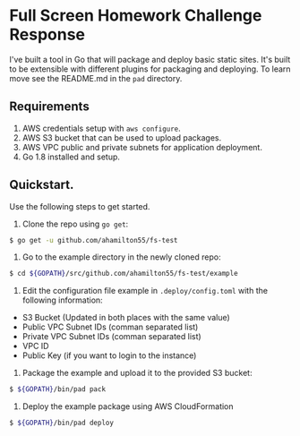 # Full Screen Homework Challenge Response

I've built a tool in Go that will package and deploy basic static sites. It's built to be extensible with different plugins for packaging and deploying. To learn move see the README.md in the `pad` directory.

## Requirements
1. AWS credentials setup with `aws configure`.
1. AWS S3 bucket that can be used to upload packages.
1. AWS VPC public and private subnets for application deployment.
1. Go 1.8 installed and setup.

## Quickstart.

Use the following steps to get started.

1. Clone the repo using `go get`:
```bash
$ go get -u github.com/ahamilton55/fs-test
```

1. Go to the example directory in the newly cloned repo:
```bash
$ cd ${GOPATH}/src/github.com/ahamilton55/fs-test/example
```

1. Edit the configuration file example in `.deploy/config.toml` with the following information:

  * S3 Bucket (Updated in both places with the same value)
  * Public VPC Subnet IDs (comman separated list)
  * Private VPC Subnet IDs (comman separated list)
  * VPC ID
  * Public Key (if you want to login to the instance)

1. Package the example and upload it to the provided S3 bucket:
```bash
$ ${GOPATH}/bin/pad pack
```

1. Deploy the example package using AWS CloudFormation
```bash
$ ${GOPATH}/bin/pad deploy
```
